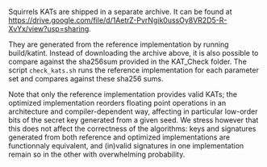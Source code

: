 Squirrels KATs are shipped in a separate archive.
It can be found at https://drive.google.com/file/d/1AetrZ-PvrNgik0ussOy8VR2D5-R-XvYx/view?usp=sharing.

They are generated from the reference implementation by running build/katint.
Instead of downloading the archive above, it is also possible to compare against
the sha256sum provided in the KAT_Check folder. The script `check_kats.sh` runs
the reference implementation for each parameter set and compares against these 
sha256 sums.

Note that only the reference implementation provides valid KATs; the optimized
implementation reorders floating point operations in an architecture and 
compiler-dependent way, affecting in particular low-order bits of the secret key
generated from a given seed. We stress however that this does not affect the
correctness of the algorithms: keys and signatures generated from both reference
and optimized implementations are functionnaly equivalent, and (in)valid signatures
in one implementation remain so in the other with overwhelming probability.